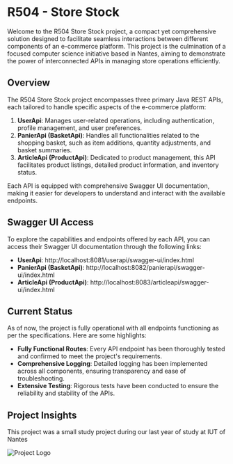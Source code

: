 # R504 - Store Stock

Welcome to the R504 Store Stock project, a compact yet comprehensive solution designed to facilitate seamless interactions between different components of an e-commerce platform. This project is the culmination of a focused computer science initiative based in Nantes, aiming to demonstrate the power of interconnected APIs in managing store operations efficiently.

## Overview

The R504 Store Stock project encompasses three primary Java REST APIs, each tailored to handle specific aspects of the e-commerce platform:

1. **UserApi**: Manages user-related operations, including authentication, profile management, and user preferences.
2. **PanierApi (BasketApi)**: Handles all functionalities related to the shopping basket, such as item additions, quantity adjustments, and basket summaries.
3. **ArticleApi (ProductApi)**: Dedicated to product management, this API facilitates product listings, detailed product information, and inventory status.

Each API is equipped with comprehensive Swagger UI documentation, making it easier for developers to understand and interact with the available endpoints.

## Swagger UI Access

To explore the capabilities and endpoints offered by each API, you can access their Swagger UI documentation through the following links:

- **UserApi**: http://localhost:8081/userapi/swagger-ui/index.html
- **PanierApi (BasketApi)**: http://localhost:8082/panierapi/swagger-ui/index.html
- **ArticleApi (ProductApi)**: http://localhost:8083/articleapi/swagger-ui/index.html

## Current Status

As of now, the project is fully operational with all endpoints functioning as per the specifications. Here are some highlights:

- **Fully Functional Routes**: Every API endpoint has been thoroughly tested and confirmed to meet the project's requirements.
- **Comprehensive Logging**: Detailed logging has been implemented across all components, ensuring transparency and ease of troubleshooting.
- **Extensive Testing**: Rigorous tests have been conducted to ensure the reliability and stability of the APIs.

## Project Insights

This project was a small study project during our last year of study at IUT of Nantes

![Project Logo](https://media.licdn.com/dms/image/C4E03AQErvOLSbwpuRg/profile-displayphoto-shrink_800_800/0/1651179636283?e=2147483647&v=beta&t=ec2-Q-NWjyx_CX_pWzc2NyuMk24td0_gOZaWeVZdo-E)


